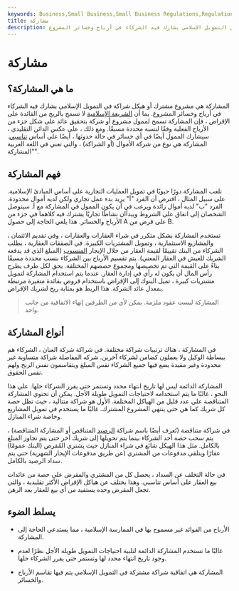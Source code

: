 ```yaml
---
keywords: Business,Small Business,Small Business Regulations,Regulations
title: مشاركة
description: المشاركة هي مشروع مشترك أو هيكل شراكة في التمويل الإسلامي يشارك فيه الشركاء في أرباح وخسائر المشروع.
---
```


# مشاركة
## ما هي المشاركة؟

المشاركة هي مشروع مشترك أو هيكل شراكة في التمويل الإسلامي يشارك فيه الشركاء في أرباح وخسائر المشروع. بما أن [الشريعة الإسلامية](/shariah) لا تسمح بالربح من الفائدة على الإقراض ، فإن المشاركة تسمح لممول مشروع أو شركة بتحقيق عائد على شكل جزء من الأرباح الفعلية وفقًا لنسبة محددة مسبقًا. ومع ذلك ، على عكس الدائن التقليدي ، سيشارك الممول أيضًا في أي خسائر في حالة حدوثها ، أيضًا على أساس [تناسبي](/pro-rata). المشاركة هي نوع من شركة الأموال (أو الشراكة) ، والتي تعني في اللغة العربية "المشاركة".

## فهم المشاركة

تلعب المشاركة دورًا حيويًا في تمويل العمليات التجارية على أساس المبادئ الإسلامية. على سبيل المثال ، افترض أن الفرد "أ" يريد بدء عمل تجاري ولكن لديه أموال محدودة. الفرد "ب" لديه أموال زائدة ويرغب في أن يكون الممول في المشاركة مع أ. سيتوصل الشخصان إلى اتفاق على الشروط ويبدأان نشاطًا تجاريًا يشترك فيه كلاهما في جزء من الأرباح والخسائر. هذا يلغي الحاجة إلى حصول A على قرض من B.

تستخدم المشاركة بشكل متكرر في شراء العقارات والعقارات ، وفي تقديم الائتمان ، والمشاريع الاستثمارية ، وتمويل المشتريات الكبيرة. في الصفقات العقارية ، يطلب الشركاء من البنك تقييمًا لقيمة العقار من خلال الإيجار [المنسوب](/imputed-value) (المبلغ الذي قد يدفعه الشريك للعيش في العقار المعني). يتم تقسيم الأرباح بين الشركاء بنسب محددة مسبقًا بناءً على القيمة التي تم تخصيصها ومجموع حصصهم المختلفة. يحق لكل طرف يطرح رأس المال أن يكون له رأي في إدارة العقار. عندما يتم استخدام المشاركة لتمويل مشتريات كبيرة ، تميل البنوك إلى الإقراض باستخدام قروض بفائدة متغيرة مرتبطة بمعدل عائد الشركة. هذا الربط هو بمثابة ربح لشريك الإقراض.

> المشاركة ليست عقود ملزمة. يمكن لأي من الطرفين إنهاء الاتفاقية من جانب واحد.

>

## أنواع المشاركة

في المشاركة ، هناك ترتيبات شراكة مختلفة. في شراكة شركة العنان ، الشركاء هم ببساطة الوكيل ولا يعملون كضامن لشركاء آخرين. شركه المفاضلة شراكة متساوية غير محدودة وغير مقيدة يضع فيها جميع الشركاء نفس المبلغ ويتقاسمون نفس الربح ولهم نفس الحقوق.

المشاركة الدائمة ليس لها تاريخ انتهاء محدد وتستمر حتى يقرر الشركاء حلها. على هذا النحو ، غالبًا ما يتم استخدامه لاحتياجات التمويل طويلة الأجل. يمكن أن تحتوي المشاركة المتناقصة على عدد قليل من الهياكل المختلفة. الأول هو شراكة متتالية ، حيث تظل حصة كل شريك كما هي حتى ينتهي المشروع المشترك. غالبًا ما يستخدم في تمويل المشاريع وخاصة شراء المنازل.

في شراكة متناقصة (تُعرف أيضًا باسم شراكة [الرصيد](/decliningbalancemethod) المتناقص أو المشاركة المتناقصة) ، يتم سحب حصة أحد الشركاء بينما يتم تحويلها إلى شريك آخر حتى يتم تجاوز المبلغ بالكامل. مثل هذا الهيكل شائع في شراء المنازل حيث يشتري المُقرض (البنك عمومًا) عقارًا ويتلقى مدفوعات من المشتري (عن طريق مدفوعات الإيجار الشهرية) حتى يتم سداد الرصيد بالكامل.

في حالة التخلف عن السداد ، يحصل كل من المشتري والمقرض على حصة من عائدات بيع العقار على أساس تناسبي. وهذا يختلف عن هياكل الإقراض الأكثر تقليدية ، والتي تجعل المقرض وحده يستفيد من أي بيع للعقار بعد الرهن.

## يسلط الضوء

- الأرباح من الفوائد غير مسموح بها في الممارسة الإسلامية ، مما يستدعي الحاجة إلى المشاركة.

- غالبًا ما تستخدم المشاركة الدائمة لتلبية احتياجات التمويل طويلة الأجل نظرًا لعدم وجود تاريخ انتهاء محدد لها وتستمر حتى يقرر الشركاء حلها.

- المشاركة هي اتفاقية شراكة مشتركة في التمويل الإسلامي يتم فيها تقاسم الأرباح والخسائر.

